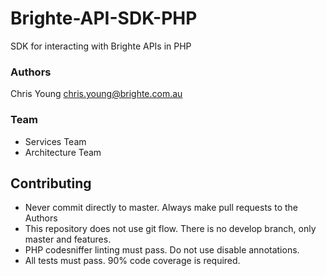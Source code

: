 # Brighte-API-SDK-PHP

SDK for interacting with Brighte APIs in PHP

### Authors
Chris Young <chris.young@brighte.com.au>

### Team
- Services Team
- Architecture Team

## Contributing
- Never commit directly to master. Always make pull requests to the Authors
- This repository does not use git flow. There is no develop branch, only master and features. 
- PHP codesniffer linting must pass. Do not use disable annotations.
- All tests must pass. 90% code coverage is required.


